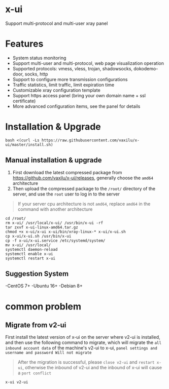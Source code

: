 # x-ui
Support multi-protocol and multi-user xray panel

# Features
- System status monitoring
- Support multi-user and multi-protocol, web page visualization operation
- Supported protocols: vmess, vless, trojan, shadowsocks, dokodemo-door, socks, http
- Support to configure more transmission configurations
- Traffic statistics, limit traffic, limit expiration time
- Customizable xray configuration template
- Support https access panel (bring your own domain name + ssl certificate)
- More advanced configuration items, see the panel for details

# Installation & Upgrade
```
bash <(curl -Ls https://raw.githubusercontent.com/vaxilu/x-ui/master/install.sh)
```

## Manual installation & upgrade
1. First download the latest compressed package from https://github.com/vaxilu/x-ui/releases, generally choose the `amd64` architecture
2. Then upload the compressed package to the `/root/` directory of the server, and use the `root` user to log in to the server

> If your server cpu architecture is not `amd64`, replace `amd64` in the command with another architecture

```
cd /root/
rm x-ui/ /usr/local/x-ui/ /usr/bin/x-ui -rf
tar zxvf x-ui-linux-amd64.tar.gz
chmod +x x-ui/x-ui x-ui/bin/xray-linux-* x-ui/x-ui.sh
cp x-ui/x-ui.sh /usr/bin/x-ui
cp -f x-ui/x-ui.service /etc/systemd/system/
mv x-ui/ /usr/local/
systemctl daemon-reload
systemctl enable x-ui
systemctl restart x-ui
```

## Suggestion System
-CentOS 7+
-Ubuntu 16+
-Debian 8+

# common problem

## Migrate from v2-ui
First install the latest version of x-ui on the server where v2-ui is installed, and then use the following command to migrate, which will migrate the `all inbound account data` of the machine's v2-ui to x-ui, `panel settings and username and password Will not migrate`
> After the migration is successful, please `close v2-ui` and `restart x-ui`, otherwise the inbound of v2-ui and the inbound of x-ui will cause a `port conflict`
```
x-ui v2-ui
```

